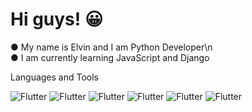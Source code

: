 # Hi guys! 😀

● My name is Elvin and I am Python Developer\n
<br />
● I am currently learning JavaScript and Django
<br />

Languages and Tools

![Flutter](https://img.shields.io/badge/HTML5-black?style=for-the-badge&logo=html5)
![Flutter](https://img.shields.io/badge/CSS3-black?style=for-the-badge&logo=css3)
![Flutter](https://img.shields.io/badge/JavaScript-black?style=for-the-badge&logo=javascript)
![Flutter](https://img.shields.io/badge/Python-black?style=for-the-badge&logo=python)
![Flutter](https://img.shields.io/badge/PostgreSQL-black?style=for-the-badge&logo=postgresql)
![Flutter](https://img.shields.io/badge/Django-black?style=for-the-badge&logo=django)
